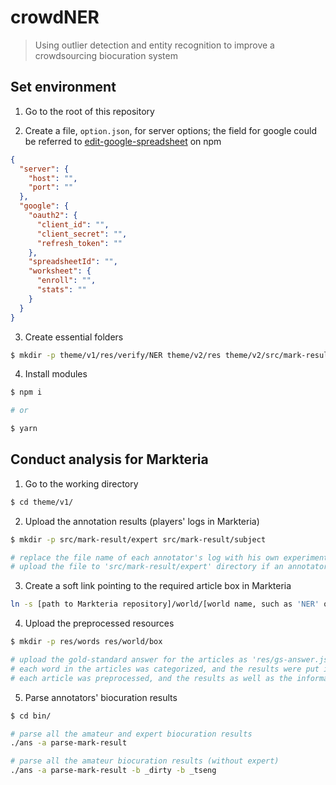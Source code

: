 # crowdNER

> Using outlier detection and entity recognition to improve a crowdsourcing biocuration system

## Set environment

1. Go to the root of this repository

2. Create a file, `option.json`, for server options; the field for google could be referred to [edit-google-spreadsheet](https://www.npmjs.com/package/edit-google-spreadsheet) on npm

```json
{
  "server": {
    "host": "",
    "port": ""
  },
  "google": {
    "oauth2": {
      "client_id": "",
      "client_secret": "",
      "refresh_token": ""
    },
    "spreadsheetId": "",
    "worksheet": {
      "enroll": "",
      "stats": ""
    }
  }
}
```

3. Create essential folders

```bash
$ mkdir -p theme/v1/res/verify/NER theme/v2/res theme/v2/src/mark-result
```

4. Install modules

```bash
$ npm i

# or

$ yarn
```

## Conduct analysis for Markteria

1. Go to the working directory

```bash
$ cd theme/v1/
```

2. Upload the annotation results (players' logs in Markteria)

```bash
$ mkdir -p src/mark-result/expert src/mark-result/subject

# replace the file name of each annotator's log with his own experiment ID (such as '_dirty')
# upload the file to 'src/mark-result/expert' directory if an annotator is expert; otherwise, to 'src/mark-result/subject' directory
```

3. Create a soft link pointing to the required article box in Markteria

```bash
ln -s [path to Markteria repository]/world/[world name, such as 'NER' or 'PPI']/res/box/ src/
```

4. Upload the preprocessed resources

```bash
$ mkdir -p res/words res/world/box

# upload the gold-standard answer for the articles as 'res/gs-answer.json'
# each word in the articles was categorized, and the results were put into 'res/words'
# each article was preprocessed, and the results as well as the information of annototors were put into 'res/world'
```

5. Parse annotators' biocuration results

```bash
$ cd bin/

# parse all the amateur and expert biocuration results
./ans -a parse-mark-result

# parse all the amateur biocuration results (without expert)
./ans -a parse-mark-result -b _dirty -b _tseng
```
